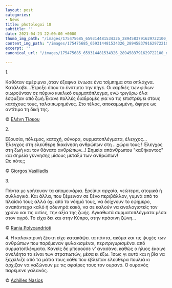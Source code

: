 ```yaml
---
layout: post
categories:
- News
title: photologoi 18
subtitle: ''
date: 2021-04-23 22:00:00 +0000
thumb_img_path: "/images/175475685_659314481534326_2894583791629722100_n.jpeg"
content_img_path: "/images/175475685_659314481534326_2894583791629722100_n.jpeg"
excerpt: ''
canonical_url: "/images/175475685_659314481534326_2894583791629722100_n.jpeg"

---
```


1\.

Kαθόταν αμέριμνα ,όταν έξαφνα ένιωσε ένα τσίμπημα στα σπλάχνα. Κατάλαβε...Έτρεξε όπου το ένστικτο την πήγε. Οι καρδιές των φίλων αιωρούνταν σε πύρινο κυκλικό συρματόπλεγμα, ενώ τριγύρω όλα έσφυζαν από ζωή.Έκανε πολλές διαδρομές για να τις επιστρέψει στους κατόχους τους, ταλαιπωρημένες. Στο τέλος, αποκαμωμένη, άφησε ως αντίτιμο τη δική της.
  
© <a href="https://www.facebook.com/profile.php?id=100027611144938" target="blank"> Ελένη Τίρκου</a>
  
2\.

Εξουσία, πόλεμος, κατοχή, σύνορα, συρματοπλέγματα, έλεγχος...
Έλεγχος στη ελεύθερη διακίνηση  ανθρώπων στη ...χώρα τους !
Έλεγχος στη ζωή και τον θάνατο ανθρώπων...!
Σημεία απάνθρωπου "καθήκοντος" και σημεία γέννησης μίσους μεταξύ των ανθρώπων!  
Ως πότε;;

© <a href="https://www.facebook.com/gvasiliadis" target="blank"> Giorgos Vasiliadis</a>
  
3\.

Πάντα με γοήτευαν τα απομεινάρια. Ερείπια αρχαία, νεώτερα, ατομικά ή συλλογικά. Και άλλα, που ξέμειναν σε ξένο περιβάλλον, γυμνά από το πλαίσιό τους αλλά όχι από το νόημά τους, να δείχνουν το εφήμερο, αναπάντεχα καλό ή οδυνηρά κακό, να σε καλούν να αναλογιστείς τον χρόνο και τις αιτίες, την αξία της ζωής. Αγκαθωτά συρματοπλέγματα μέσα στον αγρό. Το είχα δει και στην Κύπρο, στην πράσινη ζώνη…

© <a href="https://www.facebook.com/profile.php?id=100008460452394" target="blank"> Rania Polycandrioti</a>
  
4\.
Η καλοκαιρινή ζέστη είχε κατακάψει τα πάντα, ακόμα και τις ψυχές των ανθρώπων που παρέμεναν φυλακισμένοι, περιτριγυρισμένοι από συρματοπλέγματα. Κανείς δε μπορούσε ν’ ανασάνει καθώς ο ήλιος έκαιγε ανελέητα το είναι των στρατιωτών, μέσα κι έξω. Ίσως γι αυτό και η βία να ξεχείλιζε από τα μάτια τους κάθε που έβλεπαν ελεύθερα πουλιά κι άρχιζαν να γαζώνουν με τις σφαίρες τους τον ουρανό. Ο ουρανός παρέμενε γαλανός.

© <a href="https://anikon.org/" target="blank">Achilles Nasios</a>
